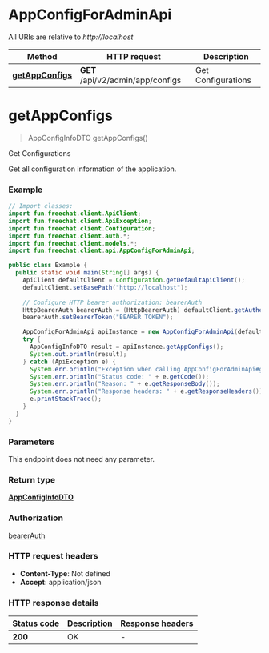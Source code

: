 # AppConfigForAdminApi

All URIs are relative to *http://localhost*

| Method | HTTP request | Description |
|------------- | ------------- | -------------|
| [**getAppConfigs**](AppConfigForAdminApi.md#getAppConfigs) | **GET** /api/v2/admin/app/configs | Get Configurations |


<a id="getAppConfigs"></a>
# **getAppConfigs**
> AppConfigInfoDTO getAppConfigs()

Get Configurations

Get all configuration information of the application.

### Example
```java
// Import classes:
import fun.freechat.client.ApiClient;
import fun.freechat.client.ApiException;
import fun.freechat.client.Configuration;
import fun.freechat.client.auth.*;
import fun.freechat.client.models.*;
import fun.freechat.client.api.AppConfigForAdminApi;

public class Example {
  public static void main(String[] args) {
    ApiClient defaultClient = Configuration.getDefaultApiClient();
    defaultClient.setBasePath("http://localhost");
    
    // Configure HTTP bearer authorization: bearerAuth
    HttpBearerAuth bearerAuth = (HttpBearerAuth) defaultClient.getAuthentication("bearerAuth");
    bearerAuth.setBearerToken("BEARER TOKEN");

    AppConfigForAdminApi apiInstance = new AppConfigForAdminApi(defaultClient);
    try {
      AppConfigInfoDTO result = apiInstance.getAppConfigs();
      System.out.println(result);
    } catch (ApiException e) {
      System.err.println("Exception when calling AppConfigForAdminApi#getAppConfigs");
      System.err.println("Status code: " + e.getCode());
      System.err.println("Reason: " + e.getResponseBody());
      System.err.println("Response headers: " + e.getResponseHeaders());
      e.printStackTrace();
    }
  }
}
```

### Parameters
This endpoint does not need any parameter.

### Return type

[**AppConfigInfoDTO**](AppConfigInfoDTO.md)

### Authorization

[bearerAuth](../README.md#bearerAuth)

### HTTP request headers

 - **Content-Type**: Not defined
 - **Accept**: application/json

### HTTP response details
| Status code | Description | Response headers |
|-------------|-------------|------------------|
| **200** | OK |  -  |

